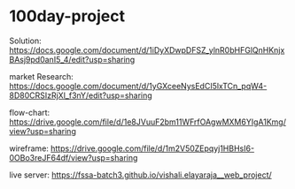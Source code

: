 # 100day-project

Solution:
https://docs.google.com/document/d/1iDyXDwpDFSZ_ylnR0bHFGlQnHKnjxBAsj9pd0anI5_4/edit?usp=sharing

market Research:
https://docs.google.com/document/d/1yGXceeNysEdCI5lxTCn_pqW4-8D80CRSIzRjXl_f3nY/edit?usp=sharing

flow-chart:
https://drive.google.com/file/d/1e8JVuuF2bm11WFrfOAgwMXM6YIgA1Kmg/view?usp=sharing

wireframe:
https://drive.google.com/file/d/1m2V50ZEpqyj1HBHsI6-0OBo3reJF64df/view?usp=sharing

live server:
https://fssa-batch3.github.io/vishali.elayaraja__web_project/



